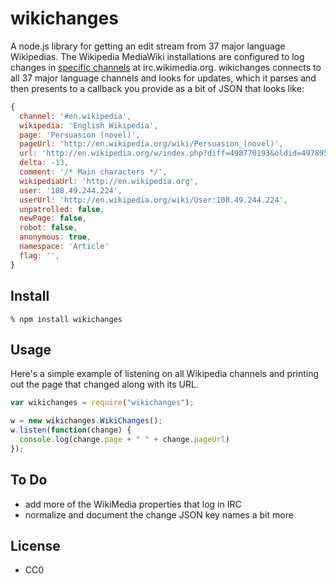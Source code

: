 wikichanges
===========

A node.js library for getting an edit stream from 37 major language Wikipedias.  The Wikipedia MediaWiki installations are configured to log changes in  [specific channels](http://meta.wikimedia.org/wiki/IRC/Channels#Raw_feeds) at irc.wikimedia.org. wikichanges connects to all 37 major language channels and looks for updates, which it parses and then presents to a callback you provide as a bit of JSON that looks like:

```javascript
{ 
  channel: '#en.wikipedia',
  wikipedia: 'English Wikipedia',
  page: 'Persuasion (novel)',
  pageUrl: 'http://en.wikipedia.org/wiki/Persuasion_(novel)',
  url: 'http://en.wikipedia.org/w/index.php?diff=498770193&oldid=497895763',
  delta: -13,
  comment: '/* Main characters */',
  wikipediaUrl: 'http://en.wikipedia.org',
  user: '108.49.244.224',
  userUrl: 'http://en.wikipedia.org/wiki/User:108.49.244.224',
  unpatrolled: false,
  newPage: false,
  robot: false,
  anonymous: true,
  namespace: 'Article'
  flag: '',
}
```

Install
-------

    % npm install wikichanges

Usage
-----

Here's a simple example of listening on all Wikipedia channels and printing
out the page that changed along with its URL.

```javascript
var wikichanges = require("wikichanges");

w = new wikichanges.WikiChanges();
w.listen(function(change) {
  console.log(change.page + " " + change.pageUrl)
});
```

To Do
-----

* add more of the WikiMedia properties that log in IRC
* normalize and document the change JSON key names a bit more

License
-------

* CC0
